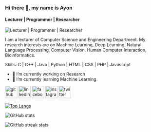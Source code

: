 ### Hi there 👋, my name is Ayon
#### Lecturer | Programmer | Researcher
![Lecturer | Programmer | Researcher](https://scontent.fdac27-1.fna.fbcdn.net/v/t39.30808-6/358051973_789342166226138_3699436266093390938_n.jpg?stp=dst-jpg_s1080x2048&_nc_cat=109&ccb=1-7&_nc_sid=5f2048&_nc_ohc=bK6kP-50gWMAX-zuLyj&_nc_ht=scontent.fdac27-1.fna&oh=00_AfALKEAh348vIZOJHDPy25YBQY6RP1R09KXrRK-VOc-c0Q&oe=6564C576)

I am a lecturer of Computer Science and Engineering Department. My research interests are on Machine Learning, Deep Learning, Natural Language Processing, Computer Vision, Human Computer Interaction, Bioinformatics.

Skills: C | C++ | Java | Python | HTML | CSS | PHP | Javascript 

- 🔭 I’m currently working on Research 
- 🌱 I’m currently learning Machine Learning. 


[<img src='https://cdn.jsdelivr.net/npm/simple-icons@3.0.1/icons/github.svg' alt='github' height='40'>](https://github.com/ayonneub)  [<img src='https://cdn.jsdelivr.net/npm/simple-icons@3.0.1/icons/linkedin.svg' alt='linkedin' height='40'>](https://www.linkedin.com/in/ayonshyper/)  [<img src='https://cdn.jsdelivr.net/npm/simple-icons@3.0.1/icons/facebook.svg' alt='facebook' height='40'>](https://www.facebook.com/ayonneub)  [<img src='https://cdn.jsdelivr.net/npm/simple-icons@3.0.1/icons/instagram.svg' alt='instagram' height='40'>](https://www.instagram.com/ayonneub/)  [<img src='https://cdn.jsdelivr.net/npm/simple-icons@3.0.1/icons/twitter.svg' alt='twitter' height='40'>](https://twitter.com/ayonneub)  

[![Top Langs](https://github-readme-stats.vercel.app/api/top-langs/?username=ayonneub)](https://github.com/anuraghazra/github-readme-stats)

![GitHub stats](https://github-readme-stats.vercel.app/api?username=ayonneub&show_icons=true)  
 

![GitHub streak stats](https://streak-stats.demolab.com/?user=ayonneub)  

